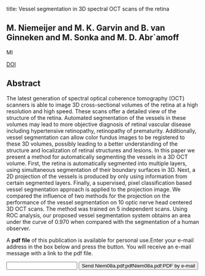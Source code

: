 title: Vessel segmentation in 3D spectral OCT scans of the retina

## M. Niemeijer and M. K. Garvin and B. van Ginneken and M. Sonka and M. D. Abr`amoff
MI

<a href="https://doi.org/10.1117/12.772680">DOI</a>

## Abstract
The latest generation of spectral optical coherence tomography (OCT) scanners is able to image 3D cross-sectional volumes of the retina at a high resolution and high speed. These scans offer a detailed view of the structure of the retina. Automated segmentation of the vessels in these volumes may lead to more objective diagnosis of retinal vascular disease including hypertensive retinopathy, retinopathy of prematurity. Additionally, vessel segmentation can allow color fundus images to be registered to these 3D volumes, possibly leading to a better understanding of the structure and localization of retinal structures and lesions. In this paper we present a method for automatically segmenting the vessels in a 3D OCT volume. First, the retina is automatically segmented into multiple layers, using simultaneous segmentation of their boundary surfaces in 3D. Next, a 2D projection of the vessels is produced by only using information from certain segmented layers. Finally, a supervised, pixel classification based vessel segmentation approach is applied to the projection image. We compared the influence of two methods for the projection on the performance of the vessel segmentation on 10 optic nerve head centered 3D OCT scans. The method was trained on 5 independent scans. Using ROC analysis, our proposed vessel segmentation system obtains an area under the curve of 0.970 when compared with the segmentation of a human observer.

A <b>pdf file</b> of this publication is available for personal use.Enter your e-mail address in the box below and press the button. You will receive an e-mail message with a link to the pdf file.
<form action="sender.php">  <input type="text" name="email">  <input type="submit" value="Send Niem08a.pdf:pdfNiem08a.pdf:PDF by e-mail"></form>
